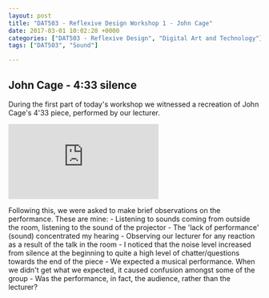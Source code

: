 ```yaml
---
layout: post
title: "DAT503 - Reflexive Design Workshop 1 - John Cage"
date: 2017-03-01 10:02:28 +0000
categories: ["DAT503 - Reflexive Design", "Digital Art and Technology"]
tags: ["DAT503", "Sound"]

---
```

## John Cage - 4:33 silence

During the first part of today's workshop we witnessed a recreation of John Cage's 4'33 piece, performed by our lecturer.

<div class="embed-container"><iframe src="https://www.youtube.com/embed/JTEFKFiXSx4" frameborder="0" allow="accelerometer; autoplay; clipboard-write; encrypted-media; gyroscope; picture-in-picture" allowfullscreen></iframe></div>

Following this, we were asked to make brief observations on the performance. These are mine:
 	- Listening to sounds coming from outside the room, listening to the sound of the projector
 	- The 'lack of performance' (sound) concentrated my hearing
 	- Observing our lecturer for any reaction as a result of the talk in the room
 	- I noticed that the noise level increased from silence at the beginning to quite a high level of chatter/questions towards the end of the piece
 	- We expected a musical performance. When we didn't get what we expected, it caused confusion amongst some of the group
 	- Was the performance, in fact, the audience, rather than the lecturer?

